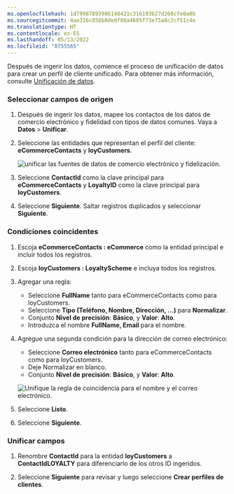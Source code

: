 ```yaml
---
ms.openlocfilehash: 1d79987893986148421c316193b27d268cfe0a0b
ms.sourcegitcommit: 4ae316c856b8de0f08a4605f73e75a8c2cf51c4e
ms.translationtype: HT
ms.contentlocale: es-ES
ms.lasthandoff: 05/13/2022
ms.locfileid: "8755565"
---
```

Después de ingerir los datos, comience el proceso de unificación de datos para crear un perfil de cliente unificado. Para obtener más información, consulte [Unificación de datos](../data-unification.md).

### <a name="select-source-fields"></a>Seleccionar campos de origen

1. Después de ingerir los datos, mapee los contactos de los datos de comercio electrónico y fidelidad con tipos de datos comunes. Vaya a **Datos** > **Unificar**.

1. Seleccione las entidades que representan el perfil del cliente: **eCommerceContacts** y **loyCustomers**.

   ![unificar las fuentes de datos de comercio electrónico y fidelización.](../media/unify-ecommerce-loyalty.png)

1. Seleccione **ContactId** como la clave principal para **eCommerceContacts** y **LoyaltyID** como la clave principal para **loyCustomers**.

1. Seleccione **Siguiente**. Saltar registros duplicados y seleccionar **Siguiente**.

### <a name="match-conditions"></a>Condiciones coincidentes

1. Escoja **eCommerceContacts : eCommerce** como la entidad principal e incluir todos los registros.

1. Escoja **loyCustomers : LoyaltyScheme** e incluya todos los registros.

1. Agregar una regla:
   - Seleccione **FullName** tanto para eCommerceContacts como para loyCustomers.
   - Seleccione **Tipo (Teléfono, Nombre, Dirección, ...)** para **Normalizar**.
   - Conjunto **Nivel de precisión**: **Básico**, y **Valor**: **Alto**.
   - Introduzca el nombre **FullName, Email** para el nombre.

1. Agregue una segunda condición para la dirección de correo electrónico:
   - Seleccione **Correo electrónico** tanto para eCommerceContacts como para loyCustomers.
   - Deje Normalizar en blanco.
   - Conjunto **Nivel de precisión**: **Básico**, y **Valor**: **Alto**.

   ![Unifique la regla de coincidencia para el nombre y el correo electrónico.](../media/unify-match-rule.png)

1. Seleccione **Listo**.

1. Seleccione **Siguiente**.

### <a name="unify-fields"></a>Unificar campos

1. Renombre **ContactId** para la entidad **loyCustomers** a **ContactIdLOYALTY** para diferenciarlo de los otros ID ingeridos.

1. Seleccione **Siguiente** para revisar y luego seleccione **Crear perfiles de clientes**.
